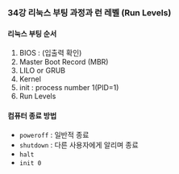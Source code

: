 ### 34강 리눅스 부팅 과정과 런 레벨 (Run Levels)



#### 리눅스 부팅 순서

1. BIOS : (입출력 확인)
2. Master Boot Record (MBR) 
3. LILO or GRUB
4. Kernel
5. init : process number 1(PID=1)
6. Run Levels



#### 컴퓨터 종료 방법

* `poweroff` : 일반적 종료
* `shutdown` : 다른 사용자에게 알리며 종료
* `halt` 
* `init 0` 